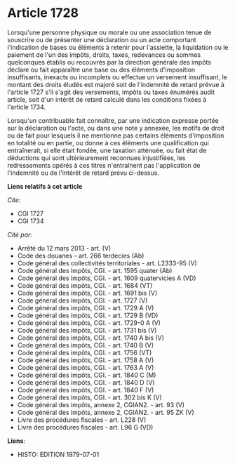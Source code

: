 # Article 1728

Lorsqu'une personne physique ou morale ou une association tenue de souscrire ou de présenter une déclaration ou un acte
comportant l'indication de bases ou éléments à retenir pour l'assiette, la liquidation ou le paiement de l'un des impôts,
droits, taxes, redevances ou sommes quelconques établis ou recouvrés par la direction générale des impôts déclare ou fait
apparaître une base ou des éléments d'imposition insuffisants, inexacts ou incomplets ou effectue un versement insuffisant,
le montant des droits éludés est majoré soit de l'indemnité de retard prévue à l'article 1727 s'il s'agit des versements,
impôts ou taxes énumérés audit article, soit d'un intérêt de retard calculé dans les conditions fixées à l'article 1734.

Lorsqu'un contribuable fait connaître, par une indication expresse portée sur la déclaration ou l'acte, ou dans une note y
annexée, les motifs de droit ou de fait pour lesquels il ne mentionne pas certains éléments d'imposition en totalité ou en
partie, ou donne à ces éléments une qualification qui entraînerait, si elle était fondée, une taxation atténuée, ou fait état
de déductions qui sont ultérieurement reconnues injustifiées, les redressements opérés à ces titres n'entraînent pas
l'application de l'indemnité ou de l'intérêt de retard prévu ci-dessus.

**Liens relatifs à cet article**

_Cite_:

  - CGI 1727
  - CGI 1734

_Cité par_:

  - Arrêté du 12 mars 2013 - art. (V)
  - Code des douanes - art. 266 terdecies (Ab)
  - Code général des collectivités territoriales - art. L2333-95 (V)
  - Code général des impôts, CGI. - art. 1595 quater (Ab)
  - Code général des impôts, CGI. - art. 1609 quatervicies A (VD)
  - Code général des impôts, CGI. - art. 1684 (VT)
  - Code général des impôts, CGI. - art. 1691 bis (V)
  - Code général des impôts, CGI. - art. 1727 (V)
  - Code général des impôts, CGI. - art. 1729 A (V)
  - Code général des impôts, CGI. - art. 1729 B (VD)
  - Code général des impôts, CGI. - art. 1729-0 A (V)
  - Code général des impôts, CGI. - art. 1731 bis (V)
  - Code général des impôts, CGI. - art. 1740 A bis (V)
  - Code général des impôts, CGI. - art. 1740 B (V)
  - Code général des impôts, CGI. - art. 1756 (VT)
  - Code général des impôts, CGI. - art. 1758 A (V)
  - Code général des impôts, CGI. - art. 1763 A (V)
  - Code général des impôts, CGI. - art. 1840 C (M)
  - Code général des impôts, CGI. - art. 1840 D (V)
  - Code général des impôts, CGI. - art. 1840 F (V)
  - Code général des impôts, CGI. - art. 302 bis K (V)
  - Code général des impôts, annexe 2, CGIAN2. - art. 93 (V)
  - Code général des impôts, annexe 2, CGIAN2. - art. 95 ZK (V)
  - Livre des procédures fiscales - art. L228 (V)
  - Livre des procédures fiscales - art. L96 G (VD)

**Liens**:

  - HISTO: EDITION 1979-07-01
